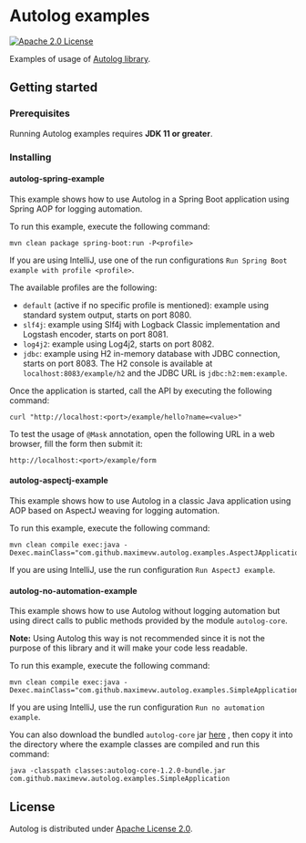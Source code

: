 # Autolog examples
[![Apache 2.0 License](https://img.shields.io/badge/license-Apache%202.0-blue.svg)](https://www.apache.org/licenses/LICENSE-2.0.txt)

Examples of usage of [Autolog library](https://github.com/maximevw/autolog).

## Getting started
### Prerequisites

Running Autolog examples requires **JDK 11 or greater**.

### Installing
#### autolog-spring-example

This example shows how to use Autolog in a Spring Boot application using Spring AOP for logging automation.

To run this example, execute the following command:
```
mvn clean package spring-boot:run -P<profile>
```
If you are using IntelliJ, use one of the run configurations `Run Spring Boot example with profile <profile>`.

The available profiles are the following:
- `default` (active if no specific profile is mentioned): example using standard system output, starts on port 8080.
- `slf4j`: example using Slf4j with Logback Classic implementation and Logstash encoder, starts on port 8081.
- `log4j2`: example using Log4j2, starts on port 8082.
- `jdbc`: example using H2 in-memory database with JDBC connection, starts on port 8083. The H2 console is available at
`localhost:8083/example/h2` and the JDBC URL is `jdbc:h2:mem:example`.

Once the application is started, call the API by executing the following command:
```
curl "http://localhost:<port>/example/hello?name=<value>"
```

To test the usage of `@Mask` annotation, open the following URL in a web browser, fill the form then submit it:
```
http://localhost:<port>/example/form
```

#### autolog-aspectj-example

This example shows how to use Autolog in a classic Java application using AOP based on AspectJ weaving for logging
automation.

To run this example, execute the following command:
```
mvn clean compile exec:java -Dexec.mainClass="com.github.maximevw.autolog.examples.AspectJApplication"
```

If you are using IntelliJ, use the run configuration `Run AspectJ example`.

#### autolog-no-automation-example

This example shows how to use Autolog without logging automation but using direct calls to public methods provided by
the module `autolog-core`.

**Note:** Using Autolog this way is not recommended since it is not the purpose of this library and it will make your
code less readable.

To run this example, execute the following command:
```
mvn clean compile exec:java -Dexec.mainClass="com.github.maximevw.autolog.examples.SimpleApplication"
```

If you are using IntelliJ, use the run configuration `Run no automation example`.

You can also download the bundled `autolog-core` jar [here](https://github.com/maximevw/autolog/releases/download/v1.2.0/autolog-core-1.2.0-bundle.jar)
, then copy it into the directory where the example classes are compiled and run this command:
```
java -classpath classes:autolog-core-1.2.0-bundle.jar com.github.maximevw.autolog.examples.SimpleApplication
```

## License

Autolog is distributed under [Apache License 2.0](https://www.apache.org/licenses/LICENSE-2.0.txt).
